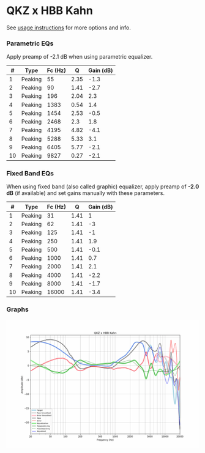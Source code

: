 # QKZ x HBB Kahn
See [usage instructions](https://github.com/jaakkopasanen/AutoEq#usage) for more options and info.

### Parametric EQs
Apply preamp of -2.1 dB when using parametric equalizer.

|   # | Type    |   Fc (Hz) |    Q |   Gain (dB) |
|-----|---------|-----------|------|-------------|
|   1 | Peaking |        55 | 2.35 |        -1.3 |
|   2 | Peaking |        90 | 1.41 |        -2.7 |
|   3 | Peaking |       196 | 2.04 |         2.3 |
|   4 | Peaking |      1383 | 0.54 |         1.4 |
|   5 | Peaking |      1454 | 2.53 |        -0.5 |
|   6 | Peaking |      2468 | 2.3  |         1.8 |
|   7 | Peaking |      4195 | 4.82 |        -4.1 |
|   8 | Peaking |      5288 | 5.33 |         3.1 |
|   9 | Peaking |      6405 | 5.77 |        -2.1 |
|  10 | Peaking |      9827 | 0.27 |        -2.1 |

### Fixed Band EQs
When using fixed band (also called graphic) equalizer, apply preamp of **-2.0 dB** (if available) and set gains manually with these parameters.

|   # | Type    |   Fc (Hz) |    Q |   Gain (dB) |
|-----|---------|-----------|------|-------------|
|   1 | Peaking |        31 | 1.41 |         1   |
|   2 | Peaking |        62 | 1.41 |        -3   |
|   3 | Peaking |       125 | 1.41 |        -1   |
|   4 | Peaking |       250 | 1.41 |         1.9 |
|   5 | Peaking |       500 | 1.41 |        -0.1 |
|   6 | Peaking |      1000 | 1.41 |         0.7 |
|   7 | Peaking |      2000 | 1.41 |         2.1 |
|   8 | Peaking |      4000 | 1.41 |        -2.2 |
|   9 | Peaking |      8000 | 1.41 |        -1.7 |
|  10 | Peaking |     16000 | 1.41 |        -3.4 |

### Graphs
![](./QKZ%20x%20HBB%20Kahn.png)
